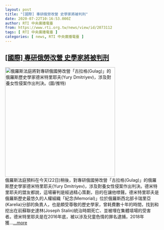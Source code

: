 ```yaml
---
layout: post
title: "[國際] 專研俄勞改營 史學家將被判刑"
date: 2020-07-22T10:16:53.000Z
author: RTI 中央廣播電臺
from: https://www.rti.org.tw/news/view/id/2073112
tags: [ RTI 中央廣播電臺 ]
categories: [ news, RTI 中央廣播電臺 ]
---
```

<!--1595413013000-->
[[國際] 專研俄勞改營 史學家將被判刑](https://www.rti.org.tw/news/view/id/2073112)
------

<div>
<img src="https://static.rti.org.tw/assets/thumbnails/2020/07/22/4856510eeaff90bbee485b607d40ede4.jpg" width="360" alt="俄羅斯法庭將對專研俄國勞改營「古拉格(Gulag)」的俄羅斯歷史學家德米特里耶夫(Yury Dmitriyev)，涉及對養女性侵案作出判決。(圖/推特)" title="俄羅斯法庭將對專研俄國勞改營「古拉格(Gulag)」的俄羅斯歷史學家德米特里耶夫(Yury Dmitriyev)，涉及對養女性侵案作出判決。(圖/推特)"><br>俄羅斯法庭預料在今天(22日)稍後，對專研俄國勞改營「古拉格(Gulag)」的俄羅斯歷史學家德米特里耶夫(Yury Dmitriyev)，涉及對養女性侵案作出判決。德米特里耶夫的盟友都說，這場審判是經過精心策劃，目的在讓他噤聲。德米特里耶夫是俄羅斯歷史最悠久的人權組織「紀念(Memorial)」位於俄羅斯西北部卡瑞里亞(Karelia)分部的負責人，也是頗受尊敬的歷史學家，曾耗費數十年的時間，找到和挖出在前蘇聯史達林(Joseph Stalin)統治時期死亡、並被埋在集體墳場的受害者。德米特里耶夫是在2016年底，被以涉及兒童色情的罪名逮捕，2018年獲...<a target="_blank" href="https://www.rti.org.tw/news/view/id/2073112">...more</a>
</div>
